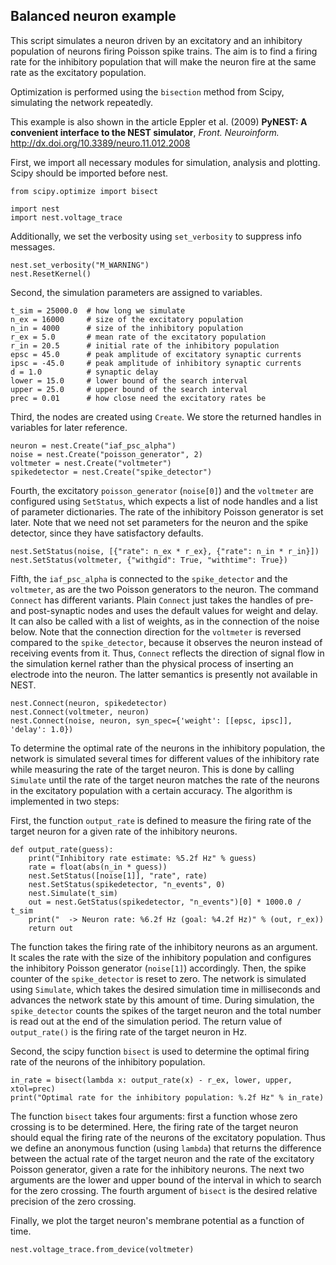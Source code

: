 

    
    
Balanced neuron example
-----------------------

This script simulates a neuron driven by an excitatory and an
inhibitory population of neurons firing Poisson spike trains. The aim
is to find a firing rate for the inhibitory population that will make
the neuron fire at the same rate as the excitatory population.

Optimization is performed using the ``bisection`` method from Scipy,
simulating the network repeatedly.

This example is also shown in the article Eppler et al. (2009)
**PyNEST: A convenient interface to the NEST simulator**,
*Front. Neuroinform.* http://dx.doi.org/10.3389/neuro.11.012.2008

    
First, we import all necessary modules for simulation, analysis and
plotting. Scipy should be imported before nest.

    
    from scipy.optimize import bisect
    
    import nest
    import nest.voltage_trace
    
Additionally, we set the verbosity using `set_verbosity` to
suppress info messages.

    
    nest.set_verbosity("M_WARNING")
    nest.ResetKernel()
    
Second, the simulation parameters are assigned to variables.

    
    t_sim = 25000.0  # how long we simulate
    n_ex = 16000     # size of the excitatory population
    n_in = 4000      # size of the inhibitory population
    r_ex = 5.0       # mean rate of the excitatory population
    r_in = 20.5      # initial rate of the inhibitory population
    epsc = 45.0      # peak amplitude of excitatory synaptic currents
    ipsc = -45.0     # peak amplitude of inhibitory synaptic currents
    d = 1.0          # synaptic delay
    lower = 15.0     # lower bound of the search interval
    upper = 25.0     # upper bound of the search interval
    prec = 0.01      # how close need the excitatory rates be
    
Third, the nodes are created using `Create`. We store the returned
handles in variables for later reference.

    
    neuron = nest.Create("iaf_psc_alpha")
    noise = nest.Create("poisson_generator", 2)
    voltmeter = nest.Create("voltmeter")
    spikedetector = nest.Create("spike_detector")
    
Fourth, the excitatory `poisson_generator` (``noise[0]``) and the
`voltmeter` are configured using `SetStatus`, which expects a list of
node handles and a list of parameter dictionaries. The rate of the
inhibitory Poisson generator is set later. Note that we need not set
parameters for the neuron and the spike detector, since they have
satisfactory defaults.

    
    nest.SetStatus(noise, [{"rate": n_ex * r_ex}, {"rate": n_in * r_in}])
    nest.SetStatus(voltmeter, {"withgid": True, "withtime": True})
    
Fifth, the `iaf_psc_alpha` is connected to the `spike_detector` and the
`voltmeter`, as are the two Poisson generators to the neuron. The
command `Connect` has different variants. Plain `Connect` just takes
the handles of pre- and post-synaptic nodes and uses the default
values for weight and delay. It can also be called with a list of
weights, as in the connection of the noise below.
Note that the connection direction for the `voltmeter` is
reversed compared to the `spike_detector`, because it observes the
neuron instead of receiving events from it. Thus, `Connect` reflects
the direction of signal flow in the simulation kernel rather than the
physical process of inserting an electrode into the neuron. The latter
semantics is presently not available in NEST.

    
    nest.Connect(neuron, spikedetector)
    nest.Connect(voltmeter, neuron)
    nest.Connect(noise, neuron, syn_spec={'weight': [[epsc, ipsc]], 'delay': 1.0})
    
To determine the optimal rate of the neurons in the inhibitory
population, the network is simulated several times for different
values of the inhibitory rate while measuring the rate of the target
neuron. This is done by calling `Simulate` until the rate of the
target neuron matches the rate of the neurons in the excitatory
population with a certain accuracy. The algorithm is implemented in
two steps:

First, the function ``output_rate`` is defined to measure the firing
rate of the target neuron for a given rate of the inhibitory neurons.

    
    
    def output_rate(guess):
        print("Inhibitory rate estimate: %5.2f Hz" % guess)
        rate = float(abs(n_in * guess))
        nest.SetStatus([noise[1]], "rate", rate)
        nest.SetStatus(spikedetector, "n_events", 0)
        nest.Simulate(t_sim)
        out = nest.GetStatus(spikedetector, "n_events")[0] * 1000.0 / t_sim
        print("  -> Neuron rate: %6.2f Hz (goal: %4.2f Hz)" % (out, r_ex))
        return out
    
The function takes the firing rate of the inhibitory neurons as an
argument. It scales the rate with the size of the inhibitory
population and configures the inhibitory Poisson generator
(``noise[1]``) accordingly. Then, the spike counter of the
`spike_detector` is reset to zero. The network is simulated using
`Simulate`, which takes the desired simulation time in milliseconds
and advances the network state by this amount of time. During
simulation, the `spike_detector` counts the spikes of the target
neuron and the total number is read out at the end of the simulation
period. The return value of ``output_rate()`` is the firing rate of
the target neuron in Hz.

Second, the scipy function ``bisect`` is used to determine the optimal
firing rate of the neurons of the inhibitory population.

    
    in_rate = bisect(lambda x: output_rate(x) - r_ex, lower, upper, xtol=prec)
    print("Optimal rate for the inhibitory population: %.2f Hz" % in_rate)
    
The function ``bisect`` takes four arguments: first a function whose
zero crossing is to be determined. Here, the firing rate of the target
neuron should equal the firing rate of the neurons of the excitatory
population. Thus we define an anonymous function (using ``lambda``)
that returns the difference between the actual rate of the target
neuron and the rate of the excitatory Poisson generator, given a rate
for the inhibitory neurons. The next two arguments are the lower and
upper bound of the interval in which to search for the zero
crossing. The fourth argument of ``bisect`` is the desired relative
precision of the zero crossing.

Finally, we plot the target neuron's membrane potential as a function
of time.

    
    nest.voltage_trace.from_device(voltmeter)
    
    



